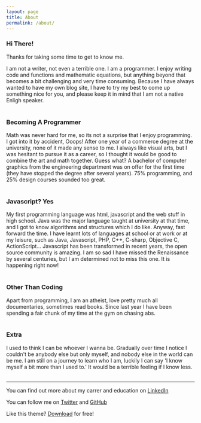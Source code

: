 ```yaml
---
layout: page
title: About
permalink: /about/
---
```


### Hi There!   

Thanks for taking some time to get to know me. 

I am not a writer, not even a terrible one. I am a programmer. I enjoy writing code and functions and mathematic equations, but anything beyond that becomes a bit challenging and very time consuming. Because I have always wanted to have my own blog site, I have to try my best to come up something nice for you, and please keep it in mind that I am not a native Enligh speaker. <br><br>



### Becoming A Programmer

Math was never hard for me, so its not a surprise that I enjoy programming. I got into it by accident,  Ooops! After one year of a commerce degree at the university, none of it made any sense to me. I always like visual arts, but I was hesitant to pursue it as a career, so I thought it would be good to combine the art and math together. Guess what? A bachelor of computer graphics from the engineering department was on offer for the first time (they have stopped the degree after several years). 75% programming, and 25% design courses sounded too great.<br><br>



### Javascript? Yes

My first programming language was html, javascript and the web stuff in high school. Java was the major language taught at university at that time, and I got to know algorithms and structures which I do like. Anyway, fast forward the time. I have learnt lots of languages at school or at work or at my leisure, such as Java, Javascript, PHP, C++, C-sharp, Objective C, ActionScript... Javascript has been transformed in recent years, the open source community is amazing. I am so sad I have missed the Renaissance by several centuries, but I am determined not to miss this one. It is happening right now!<br><br>


### Other Than Coding

Apart from programming, I am an atheist, love pretty much all documentaries, sometimes read books. Since last year I have been spending a fair chunk of my time at the gym on chasing abs. <br><br>



### Extra

I used to think I can be whoever I wanna be. Gradually over time I notice I couldn't be anybody else but only myself, and nobody else in the world can be me. I am still on a journey to learn who I am, luckily I can say 'I know myself a bit more than I used to.' It would be a terrible feeling if I know less.<br><br>


---

You can find out more about my carrer and education on [LinkedIn](https://au.linkedin.com/in/xuna-xu-8a135094)

You can follow me on [Twitter](http://twitter.com/xuna_x) and [GitHub](http://github.com/xunaxu)

Like this theme? [Download](https://github.com/XunaXu/Jekyll-Iris) for free! 



















